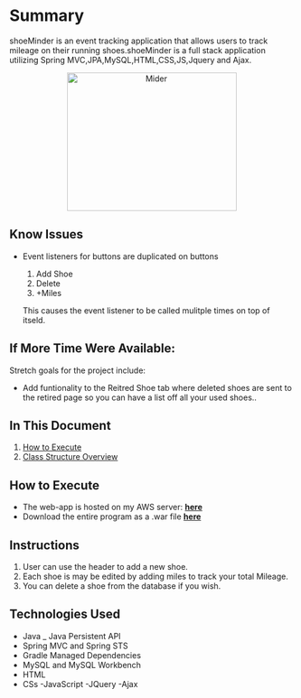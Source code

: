 
# Summary
shoeMinder is an event tracking application that allows users to track mileage on their running shoes.shoeMinder is a full stack application utilizing Spring MVC,JPA,MySQL,HTML,CSS,JS,Jquery and Ajax.



<p align="center">
<img src="WebContent/GitPic/shoeMinder.png" alt="Mider"  width="300px" height="245px">
</p>

## Know Issues
- Event listeners for buttons are duplicated on buttons 
  1. Add Shoe
  2. Delete
  3. +Miles
  
  This causes the event listener to be called mulitple times on top of itseld. 





## If More Time Were Available:
  Stretch goals for the project include:
  - Add funtionality to the Reitred Shoe tab where deleted shoes are sent to the retired page so you can have a list off all your used shoes..

## In This Document
1. [How to Execute](#how-to-execute)
2. [Class Structure Overview](#class-structure-overview)

## How to Execute
- The web-app is hosted on my AWS server: <a href="http://danrezo.com/" target="">**here**</a>
- Download the entire program as a .war file <a href="https://github.com/DanRezo/NotePad/blob/master/NotePadMVC.war">**here**</a>

## Instructions
1. User can use the header to add a new shoe.
2. Each shoe is may be edited by adding miles to track your total Mileage.
3. You can delete a shoe from the database if you wish.

## Technologies Used

- Java
_ Java Persistent API
- Spring MVC and Spring STS
- Gradle Managed Dependencies
- MySQL and MySQL Workbench
- HTML
- CSs
-JavaScript
-JQuery
-Ajax
